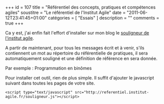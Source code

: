 +++
id = 107
title = "Référentiel des concepts, pratiques et compétences agiles"
soustitre = "Le référentiel de l'Institut Agile"
date = "2011-06-12T23:41:45+01:00"
catégories = [ "Essais" ]
description = ""
comments = true
+++

<div class="chapo"></div>

Ca y est, j'ai enfin fait l'effort d'installer sur mon blog le [souligneur de l'institut agile](http://referentiel.institut-agile.fr/outils.html).

A partir de maintenant, pour tous les messages écrit et à venir, s'ils contiennent un mot au répertoire du référentielle de pratiques, il sera automatiquement souligné et une définition de référence en sera donnée.

Par exemple&nbsp;: Programmation en binômes

 Pour installer cet outil, rien de plus simple. Il suffit d'ajouter le javascript suivant dans toutes les pages de votre site.

```<script type="text/javascript" src="http://referentiel.institut-agile.fr/souligneur.js"></script>```